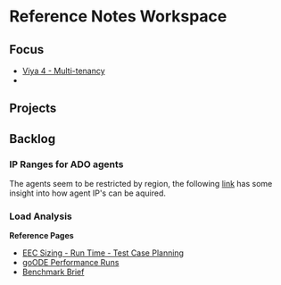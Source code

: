 # Reference Notes Workspace


## Focus

- [Viya 4 - Multi-tenancy](sas/viya4-multi-tenancy.md)
- 

## Projects



## Backlog

### IP Ranges for ADO agents

The agents seem to be restricted by region, the following [link](https://learn.microsoft.com/en-us/azure/devops/pipelines/agents/hosted?view=azure-devops&tabs=yaml#agent-ip-ranges) has some insight into how agent IP's can be aquired.

### Load Analysis

**Reference Pages**
- [EEC Sizing - Run Time - Test Case Planning](https://rndconfluence.sas.com/pages/viewpage.action?spaceKey=~mtllsc&title=EEC+Sizing+-+Run+Time+-+Test+Case+Planning)
- [goODE Performance Runs](https://rndconfluence.sas.com/display/FSIDA/goODE+Performance+Runs)
- [Benchmark Brief](https://rndjira.sas.com/browse/DOCMNTATION-1154)

